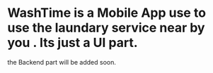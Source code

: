 # WashTime is a Mobile App use to use the laundary service near by you . Its just a UI part. 
the Backend part will be added soon.

